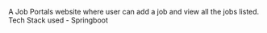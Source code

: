 A Job Portals website where user can add a job and view all the jobs listed. 
Tech Stack used - Springboot
